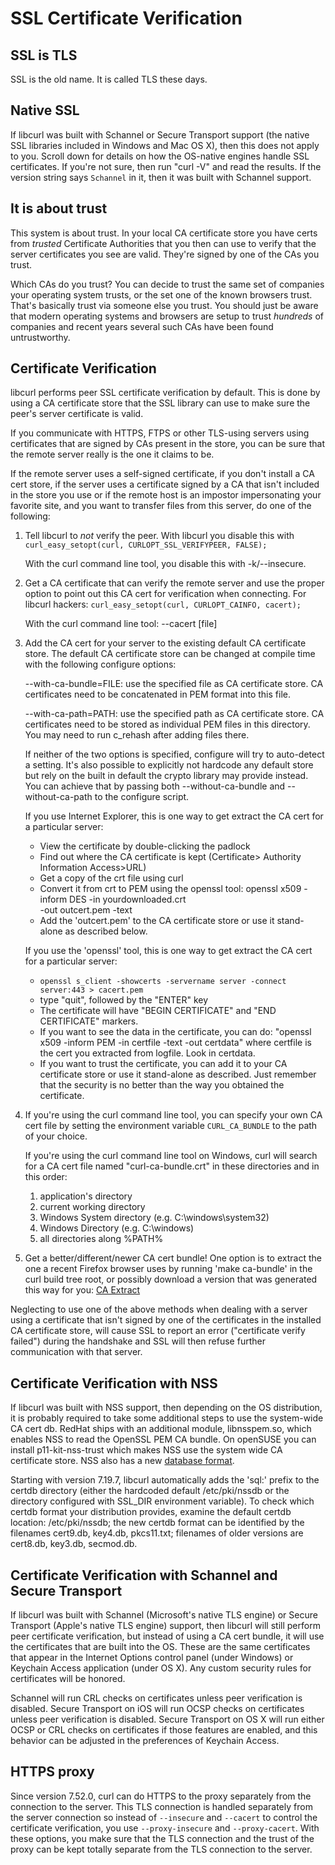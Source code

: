SSL Certificate Verification
============================

SSL is TLS
----------

SSL is the old name. It is called TLS these days.


Native SSL
----------

If libcurl was built with Schannel or Secure Transport support (the native SSL
libraries included in Windows and Mac OS X), then this does not apply to
you. Scroll down for details on how the OS-native engines handle SSL
certificates. If you're not sure, then run "curl -V" and read the results. If
the version string says `Schannel` in it, then it was built with Schannel
support.

It is about trust
-----------------

This system is about trust. In your local CA certificate store you have certs
from *trusted* Certificate Authorities that you then can use to verify that the
server certificates you see are valid. They're signed by one of the CAs you
trust.

Which CAs do you trust? You can decide to trust the same set of companies your
operating system trusts, or the set one of the known browsers trust. That's
basically trust via someone else you trust. You should just be aware that
modern operating systems and browsers are setup to trust *hundreds* of
companies and recent years several such CAs have been found untrustworthy.

Certificate Verification
------------------------

libcurl performs peer SSL certificate verification by default.  This is done
by using a CA certificate store that the SSL library can use to make sure the
peer's server certificate is valid.

If you communicate with HTTPS, FTPS or other TLS-using servers using
certificates that are signed by CAs present in the store, you can be sure
that the remote server really is the one it claims to be.

If the remote server uses a self-signed certificate, if you don't install a CA
cert store, if the server uses a certificate signed by a CA that isn't
included in the store you use or if the remote host is an impostor
impersonating your favorite site, and you want to transfer files from this
server, do one of the following:

 1. Tell libcurl to *not* verify the peer. With libcurl you disable this with
    `curl_easy_setopt(curl, CURLOPT_SSL_VERIFYPEER, FALSE);`

    With the curl command line tool, you disable this with -k/--insecure.

 2. Get a CA certificate that can verify the remote server and use the proper
    option to point out this CA cert for verification when connecting. For
    libcurl hackers: `curl_easy_setopt(curl, CURLOPT_CAINFO, cacert);`

    With the curl command line tool: --cacert [file]

 3. Add the CA cert for your server to the existing default CA certificate
    store. The default CA certificate store can be changed at compile time with
    the following configure options:

    --with-ca-bundle=FILE: use the specified file as CA certificate store. CA
    certificates need to be concatenated in PEM format into this file.

    --with-ca-path=PATH: use the specified path as CA certificate store. CA
    certificates need to be stored as individual PEM files in this directory.
    You may need to run c_rehash after adding files there.

    If neither of the two options is specified, configure will try to auto-detect
    a setting. It's also possible to explicitly not hardcode any default store
    but rely on the built in default the crypto library may provide instead.
    You can achieve that by passing both --without-ca-bundle and
    --without-ca-path to the configure script.

    If you use Internet Explorer, this is one way to get extract the CA cert
    for a particular server:

     - View the certificate by double-clicking the padlock
     - Find out where the CA certificate is kept (Certificate>
       Authority Information Access>URL)
     - Get a copy of the crt file using curl
     - Convert it from crt to PEM using the openssl tool:
       openssl x509 -inform DES -in yourdownloaded.crt \
       -out outcert.pem -text
     - Add the 'outcert.pem' to the CA certificate store or use it stand-alone
       as described below.

    If you use the 'openssl' tool, this is one way to get extract the CA cert
    for a particular server:

     - `openssl s_client -showcerts -servername server -connect server:443 > cacert.pem`
     - type "quit", followed by the "ENTER" key
     - The certificate will have "BEGIN CERTIFICATE" and "END CERTIFICATE"
       markers.
     - If you want to see the data in the certificate, you can do: "openssl
       x509 -inform PEM -in certfile -text -out certdata" where certfile is
       the cert you extracted from logfile. Look in certdata.
     - If you want to trust the certificate, you can add it to your CA
       certificate store or use it stand-alone as described. Just remember that
       the security is no better than the way you obtained the certificate.

 4. If you're using the curl command line tool, you can specify your own CA
    cert file by setting the environment variable `CURL_CA_BUNDLE` to the path
    of your choice.

    If you're using the curl command line tool on Windows, curl will search
    for a CA cert file named "curl-ca-bundle.crt" in these directories and in
    this order:
      1. application's directory
      2. current working directory
      3. Windows System directory (e.g. C:\windows\system32)
      4. Windows Directory (e.g. C:\windows)
      5. all directories along %PATH%

 5. Get a better/different/newer CA cert bundle! One option is to extract the
    one a recent Firefox browser uses by running 'make ca-bundle' in the curl
    build tree root, or possibly download a version that was generated this
    way for you: [CA Extract](https://curl.haxx.se/docs/caextract.html)

Neglecting to use one of the above methods when dealing with a server using a
certificate that isn't signed by one of the certificates in the installed CA
certificate store, will cause SSL to report an error ("certificate verify
failed") during the handshake and SSL will then refuse further communication
with that server.

Certificate Verification with NSS
---------------------------------

If libcurl was built with NSS support, then depending on the OS distribution,
it is probably required to take some additional steps to use the system-wide
CA cert db. RedHat ships with an additional module, libnsspem.so, which
enables NSS to read the OpenSSL PEM CA bundle. On openSUSE you can install
p11-kit-nss-trust which makes NSS use the system wide CA certificate store. NSS
also has a new [database format](https://wiki.mozilla.org/NSS_Shared_DB).

Starting with version 7.19.7, libcurl automatically adds the 'sql:' prefix to
the certdb directory (either the hardcoded default /etc/pki/nssdb or the
directory configured with SSL_DIR environment variable). To check which certdb
format your distribution provides, examine the default certdb location:
/etc/pki/nssdb; the new certdb format can be identified by the filenames
cert9.db, key4.db, pkcs11.txt; filenames of older versions are cert8.db,
key3.db, secmod.db.

Certificate Verification with Schannel and Secure Transport
-----------------------------------------------------------

If libcurl was built with Schannel (Microsoft's native TLS engine) or Secure
Transport (Apple's native TLS engine) support, then libcurl will still perform
peer certificate verification, but instead of using a CA cert bundle, it will
use the certificates that are built into the OS. These are the same
certificates that appear in the Internet Options control panel (under Windows)
or Keychain Access application (under OS X). Any custom security rules for
certificates will be honored.

Schannel will run CRL checks on certificates unless peer verification is
disabled. Secure Transport on iOS will run OCSP checks on certificates unless
peer verification is disabled. Secure Transport on OS X will run either OCSP
or CRL checks on certificates if those features are enabled, and this behavior
can be adjusted in the preferences of Keychain Access.

HTTPS proxy
-----------

Since version 7.52.0, curl can do HTTPS to the proxy separately from the
connection to the server. This TLS connection is handled separately from the
server connection so instead of `--insecure` and `--cacert` to control the
certificate verification, you use `--proxy-insecure` and `--proxy-cacert`.
With these options, you make sure that the TLS connection and the trust of the
proxy can be kept totally separate from the TLS connection to the server.
